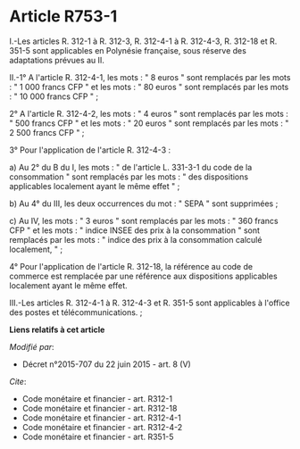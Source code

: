 # Article R753-1

I.-Les articles R. 312-1 à R. 312-3, R. 312-4-1 à R. 312-4-3, 
R. 312-18 et R. 351-5 sont applicables en Polynésie française, sous réserve des adaptations prévues au II. 

II.-1° A l'article R. 312-4-1, les mots : " 8 euros " sont remplacés par les mots : " 1 000 francs CFP " et les mots : " 80
euros " sont remplacés par les mots : " 10 000 francs CFP " ; 

2° A l'article R. 312-4-2, les mots : " 4 euros " sont remplacés par les mots : " 500 francs CFP " et les mots : " 20 euros "
sont remplacés par les mots : " 2 500 francs CFP " ; 

3° Pour l'application de l'article R. 312-4-3 : 

a) Au 2° du B du I, les mots : " de l'article L. 331-3-1 du code de la consommation " sont remplacés par les mots : " des
dispositions applicables localement ayant le même effet " ; 

b) Au 4° du III, les deux occurrences du mot : " SEPA " sont supprimées ; 

c) Au IV, les mots : " 3 euros " sont remplacés par les mots : " 360 francs CFP " et les mots : " indice INSEE des prix à la
consommation " sont remplacés par les mots : " indice des prix à la consommation calculé localement, " ; 

4° Pour l'application de l'article R. 312-18, la référence au code de commerce est remplacée par une référence aux
dispositions applicables localement ayant le même effet. 

III.-Les articles R. 312-4-1 à R. 312-4-3 et R. 351-5 sont applicables à l'office des postes et télécommunications. ;

**Liens relatifs à cet article**

_Modifié par_:

  - Décret n°2015-707 du 22 juin 2015 - art. 8 (V)

_Cite_:

  - Code monétaire et financier - art. R312-1
  - Code monétaire et financier - art. R312-18
  - Code monétaire et financier - art. R312-4-1
  - Code monétaire et financier - art. R312-4-2
  - Code monétaire et financier - art. R351-5
